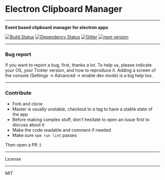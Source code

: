 # Electron Clipboard Manager 
---

**Event based clipboard manager for electron apps**

[![Build Status](https://travis-ci.org/maggiben/electron-clipboard-manager.svg?branch=master)](https://travis-ci.org/maggiben/electron-clipboard-manager)
[![Dependency Status](https://gemnasium.com/badges/github.com/maggiben/electron-clipboard-manager.svg)](https://gemnasium.com/github.com/maggiben/electron-clipboard-manager)
[![Gitter](https://badges.gitter.im/maggiben/electron-clipboard-manager.svg)](https://gitter.im/maggiben/electron-clipboard-manager?utm_source=badge&utm_medium=badge&utm_campaign=pr-badge)
[![npm version](https://badge.fury.io/js/%40maggiben%2Felectron-clipboard-manager.svg)](https://badge.fury.io/js/%40maggiben%2Felectron-clipboard-manager)

---

### Bug report

If you want to report a bug, first, thanks a lot. To help us, please indicate your OS, your Tickler version, and how to reproduce it. Adding a screen of the console (Settings -> Advanced -> enable dev mode) is a big help too.

---

### Contribute

- Fork and clone
- Master is usually unstable, checkout to a tag to have a stable state of the app
- Before making complex stuff, don't hesitate to open an issue first to discuss about it
- Make the code readable and comment if needed
- Make sure `npm run lint` passes

Then open a PR :)

---

License

----

MIT
